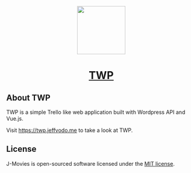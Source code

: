 <p align="center">
  <a href="https://twp.jeffvodo.me">
    <img src="https://twp.jeffvodo.me/favicon.png?v=1" height="128">
    <h1 align="center">TWP</h1>
  </a>
</p>

## About TWP

TWP is a simple Trello like web application built with Wordpress API and Vue.js.

Visit <a aria-label="visit twp" href="https://twp.jeffvodo.me">https://twp.jeffvodo.me</a> to take a look at TWP.

## License

J-Movies is open-sourced software licensed under the [MIT license](https://opensource.org/licenses/MIT).
